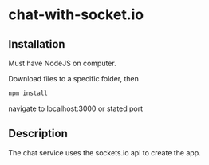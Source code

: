 # chat-with-socket.io

## Installation

Must have NodeJS on computer. 

Download files to a specific folder, then

```bash
npm install
```

navigate to localhost:3000 or stated port

## Description
The chat service uses the sockets.io api to create the app. 

